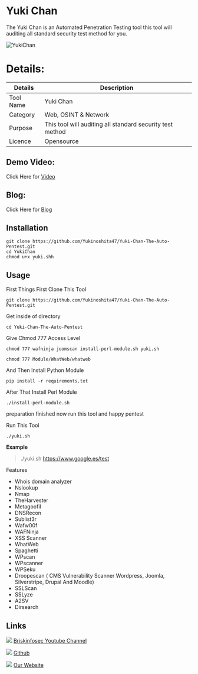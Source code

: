 Yuki Chan 
============
The Yuki Chan is an Automated Penetration Testing tool this tool will auditing all standard security test method for you.

![YukiChan](https://briskinfosec.com//assets/tooloftheday/Copy_of_Briskinfosec_TOD_Latest.jpg)


Details:
============
|  Details | Description   |
| ------------ | ------------ |
|  Tool Name |  Yuki Chan |
|  Category | Web, OSINT & Network  |
|  Purpose | This tool will auditing all standard security test method |
|  Licence |    Opensource|

Demo Video:
-----------------
Click Here for [Video](https://www.youtube.com/watch?v=esISRrOFdUw "Video")

Blog: 
--------------
Click Here for [Blog](https://briskinfosec.com/tooloftheday/toolofthedaydetail/YUKI-CHAN-THE-AUTO-PENTEST  "Blog")

Installation
----------------

    git clone https://github.com/Yukinoshita47/Yuki-Chan-The-Auto-Pentest.git
    cd YukiChan
    chmod u+x yuki.shh

Usage
------------
First Things First Clone This Tool

    git clone https://github.com/Yukinoshita47/Yuki-Chan-The-Auto-Pentest.git

Get inside of directory

    cd Yuki-Chan-The-Auto-Pentest

Give Chmod 777 Access Level

    chmod 777 wafninja joomscan install-perl-module.sh yuki.sh

    chmod 777 Module/WhatWeb/whatweb

And Then Install Python Module

    pip install -r requirements.txt

After That Install Perl Module

    ./install-perl-module.sh

preparation finished now run this tool and happy pentest

Run This Tool

    ./yuki.sh
**Example**

> ./yuki.sh https://www.google.es/test

Features 

- Whois domain analyzer
- Nslookup
- Nmap
- TheHarvester
- Metagoofil
- DNSRecon
- Sublist3r
- Wafw00f
- WAFNinja
- XSS Scanner
- WhatWeb
- Spaghetti
- WPscan
- WPscanner
- WPSeku
- Droopescan ( CMS Vulnerability Scanner Wordpress, Joomla, Silverstripe, Drupal And Moodle)
- SSLScan
- SSLyze
- A2SV
- Dirsearch

Links
----------------
 ![ ](https://img.icons8.com/color/15/000000/youtube-play.png) [Briskinfosec Youtube Channel](https://www.youtube.com/channel/UCcPmqqYETcO_7-6p_uUsF1w "Briskinfosec Youtube Channel")

 ![ ](https://img.icons8.com/glyph-neue/15/000000/github.png) [Github](https://github.com/briskinfosec "Github") 

  ![ ](https://img.icons8.com/ios/15/000000/internet--v2.png) [Our Website](https://www.briskinfosec.com/ "Our Website")
